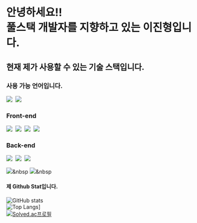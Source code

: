 <h1>안녕하세요!!<br>풀스택 개발자를 지향하고 있는 이진형입니다.</h2>

<h2>현재 제가 사용할 수 있는 기술 스택입니다.</h2>

<h3>사용 가능 언어입니다.</h3>
<div align="left">
  <img src="https://img.shields.io/badge/java-007396?style=for-the-badge&logo=java&logoColor=white" />&nbsp
  <img src="https://img.shields.io/badge/c++-00599C?style=for-the-badge&logo=c%2B%2B&logoColor=white" />
</div>
<h3>Front-end</h3> 
<div align="left">
  <img src="https://img.shields.io/badge/react-20232a.svg?style=for-the-badge&logo=react&logoColor=61DAFB" />&nbsp
  <img src="https://img.shields.io/badge/javascript-F7DF1E.svg?style=for-the-badge&logo=javascript&logoColor=20232a" />&nbsp
  <img src="https://img.shields.io/badge/html5-E34F26.svg?style=for-the-badge&logo=html5&logoColor=white" />&nbsp
  <img src="https://img.shields.io/badge/vue.js-4FC08D?style=for-the-badge&logo=vue.js&logoColor=white"> 
</div>

<h3>Back-end</h3>
<div align="left">
  <img src="https://img.shields.io/badge/spring-6DB33F?style=for-the-badge&logo=spring&logoColor=white">&nbsp 
  <img src="https://img.shields.io/badge/MySQL-4479A1?style=flat-square&logo=MySQL&logoColor=white"/>&nbsp
  <img src="https://img.shields.io/badge/springboot-6DB33F?style=for-the-badge&logo=springboot&logoColor=white"> &nbsp
</div>

<img src="https://img.shields.io/badge/github-181717?style=for-the-badge&logo=github&logoColor=white">&nbsp
<img src="https://img.shields.io/badge/git-F05032?style=for-the-badge&logo=git&logoColor=white">&nbsp
<h4>제 Github Stat입니다.</h4>

![GitHub stats](https://github-readme-stats.vercel.app/api?username=Jinnyzinny&show_icons=true&theme=radical)
<br>
![Top Langs](https://github-readme-stats.vercel.app/api/top-langs/?username=Jinnyzinny)]
<br>
[![Solved.ac프로필](http://mazassumnida.wtf/api/v2/generate_badge?boj=ddocdoli)](https://solved.ac/ddocdoli)

